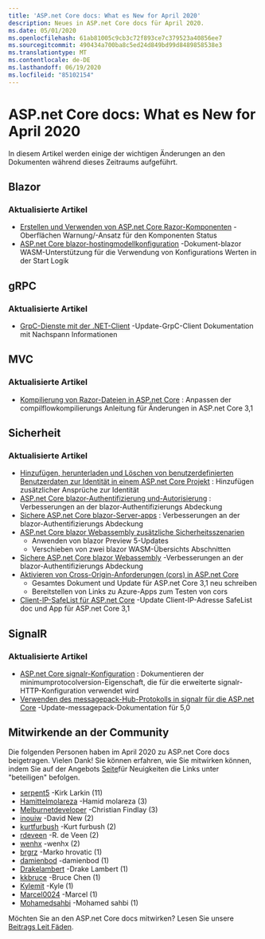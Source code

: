```yaml
---
title: 'ASP.net Core docs: What es New for April 2020'
description: Neues in ASP.net Core docs für April 2020.
ms.date: 05/01/2020
ms.openlocfilehash: 61ab81005c9cb3c72f893ce7c379523a40856ee7
ms.sourcegitcommit: 490434a700ba8c5ed24d849bd99d8489858538e3
ms.translationtype: MT
ms.contentlocale: de-DE
ms.lasthandoff: 06/19/2020
ms.locfileid: "85102154"
---
```

# <a name="aspnet-core-docs-whats-new-for-april-2020"></a>ASP.net Core docs: What es New for April 2020

In diesem Artikel werden einige der wichtigen Änderungen an den Dokumenten während dieses Zeitraums aufgeführt.

## <a name="blazor"></a>Blazor

### <a name="updated-articles"></a>Aktualisierte Artikel

- [Erstellen und Verwenden von ASP.net Core Razor-Komponenten](../blazor/components/index.md) -Oberflächen Warnung/-Ansatz für den Komponenten Status
- [ASP.net Core blazor-hostingmodellkonfiguration](../blazor/fundamentals/additional-scenarios.md) -Dokument-blazor WASM-Unterstützung für die Verwendung von Konfigurations Werten in der Start Logik

## <a name="grpc"></a>gRPC

### <a name="updated-articles"></a>Aktualisierte Artikel

- [GrpC-Dienste mit der .NET-Client](../grpc/client.md) -Update-GrpC-Client Dokumentation mit Nachspann Informationen

## <a name="mvc"></a>MVC

### <a name="updated-articles"></a>Aktualisierte Artikel

- [Kompilierung von Razor-Dateien in ASP.net Core](../mvc/views/view-compilation.md) : Anpassen der compilflowkompilierungs Anleitung für Änderungen in ASP.net Core 3,1

## <a name="security"></a>Sicherheit

### <a name="updated-articles"></a>Aktualisierte Artikel

- [Hinzufügen, herunterladen und Löschen von benutzerdefinierten Benutzerdaten zur Identität in einem ASP.net Core Projekt](../security/authentication/add-user-data.md) : Hinzufügen zusätzlicher Ansprüche zur Identität
- [ASP.net Core blazor-Authentifizierung und-Autorisierung](../blazor/security/index.md) : Verbesserungen an der blazor-Authentifizierungs Abdeckung
- [Sichere ASP.net Core blazor-Server-apps](../blazor/security/server/index.md) : Verbesserungen an der blazor-Authentifizierungs Abdeckung
- [ASP.net Core blazor Webassembly zusätzliche Sicherheitsszenarien](../blazor/security/webassembly/additional-scenarios.md)
  - Anwenden von blazor Preview 5-Updates
  - Verschieben von zwei blazor WASM-Übersichts Abschnitten
- [Sichere ASP.net Core blazor Webassembly](../blazor/security/webassembly/index.md) -Verbesserungen an der blazor-Authentifizierungs Abdeckung
- [Aktivieren von Cross-Origin-Anforderungen (cors) in ASP.net Core](../security/cors.md)
  - Gesamtes Dokument und Update für ASP.net Core 3,1 neu schreiben
  - Bereitstellen von Links zu Azure-Apps zum Testen von cors
- [Client-IP-SafeList für ASP.net Core](../security/ip-safelist.md) -Update Client-IP-Adresse SafeList doc und App für ASP.net Core 3,1

## <a name="signalr"></a>SignalR

### <a name="updated-articles"></a>Aktualisierte Artikel

- [ASP.net Core signalr-Konfiguration](../signalr/configuration.md) : Dokumentieren der minimumprotocolversion-Eigenschaft, die für die erweiterte signalr-HTTP-Konfiguration verwendet wird
- [Verwenden des messagepack-Hub-Protokolls in signalr für die ASP.net Core](../signalr/messagepackhubprotocol.md) -Update-messagepack-Dokumentation für 5,0

## <a name="community-contributors"></a>Mitwirkende an der Community

Die folgenden Personen haben im April 2020 zu ASP.net Core docs beigetragen. Vielen Dank! Sie können erfahren, wie Sie mitwirken können, indem Sie auf der Angebots [Seite](index.yml)für Neuigkeiten die Links unter "beteiligen" befolgen.

- [serpent5](https://github.com/serpent5) -Kirk Larkin (11)
- [Hamittelmolareza](https://github.com/HamidMolareza) -Hamid molareza (3)
- [Melburnetdeveloper](https://github.com/MelbourneDeveloper) -Christian Findlay (3)
- [inouiw](https://github.com/inouiw) -David New (2)
- [kurtfurbush](https://github.com/kurtfurbush) -Kurt furbush (2)
- [rdeveen](https://github.com/rdeveen) -R. de Veen (2)
- [wenhx](https://github.com/wenhx) -wenhx (2)
- [brgrz](https://github.com/brgrz) -Marko hrovatic (1)
- [damienbod](https://github.com/damienbod) -damienbod (1)
- [Drakelambert](https://github.com/DrakeLambert) -Drake Lambert (1)
- [kkbruce](https://github.com/kkbruce) -Bruce Chen (1)
- [Kylemit](https://github.com/KyleMit) -Kyle (1)
- [Marcel0024](https://github.com/Marcel0024) -Marcel (1)
- [Mohamedsahbi](https://github.com/MohamedSahbi) -Mohamed sahbi (1)

Möchten Sie an den ASP.net Core docs mitwirken? Lesen Sie unsere [Beitrags Leit Fäden](https://github.com/dotnet/AspNetCore.Docs/blob/master/CONTRIBUTING.md).
